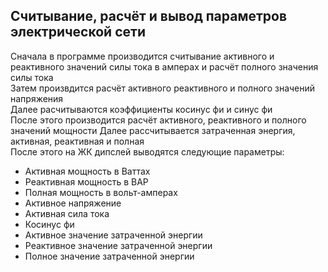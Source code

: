 ## Считывание, расчёт и вывод параметров электрической сети
Сначала в программе производится считывание активного и реактивного значений силы тока в амперах и расчёт полного значения силы тока  
Затем произвдится расчёт активного реактивного и полного значений напряжения  
Далее расчитываются коэффициенты косинус фи и синус фи  
После этого производится расчёт активного, реактивного и полного значений мощности
Далее рассчитывается затраченная энергия, активная, реактивная и полная  
После этого на ЖК дипслей выводятся следующие параметры:
* Активная мощность в Ваттах
* Реактивная мощность в ВАР
* Полная мощность в вольт-амперах
* Активное напряжение
* Активная сила тока
* Косинус фи
* Активное значение затраченной энергии
* Реактивное значение затраченной энергии
* Полное значение затраченной энергии